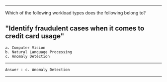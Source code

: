 -----------------------------------------------------------------------------------------------------------------------------------------------------------
Which of the following workload types does the following belong to?

"Identify fraudulent cases when it comes to credit card usage"
-----------------------------------------------------------------------------------------------------------------------------------------------------------
    a. Computer Vision
    b. Natural Language Processing
    c. Anomaly Detection

-----------------------------------------------------------------------------------------------------------------------------------------------------------
    Answer : c. Anomaly Detection
-----------------------------------------------------------------------------------------------------------------------------------------------------------